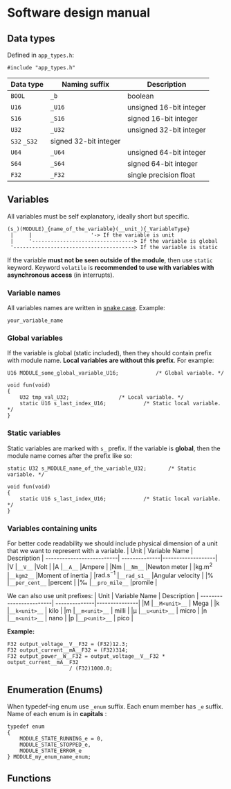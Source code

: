 # Software design manual

## Data types
Defined in `app_types.h`:
```
#include "app_types.h"
```
|Data type |Naming suffix  | Description             |
|----------|----------------|-------------------------|
|`BOOL`	   |`_b` 	    | boolean	              |
|`U16`	   |`_U16`	    |unsigned 16-bit integer  |
|`S16`	   |`_S16`	    |signed 16-bit integer    |
|`U32`     |`_U32`	    |unsigned 32-bit integer  |
|`S32`     `_S32`	    |signed 32-bit integer    |  
|`U64`     |`_U64`	    |unsigned 64-bit integer  |
|`S64`	   |`_S64`	    |signed 64-bit integer    |
|`F32`     |`_F32`	    |single precision float   |

## Variables
All variables must be self explanatory, ideally short but specific.
``` 
(s_)(MODULE)_{name_of_the_variable}(__unit_){_VariableType}
 |     |		  	       '-> If the variable is unit
 |     '---------------------------------> If the variable is global	
 '---------------------------------------> If the variable is static
```
If the variable **must not be seen outside of the module**, then use `static` keyword.
Keyword `volatile` is **recommended to use with variables with asynchronous access** (in interrupts).

### Variable names
All variables names are written in [snake case](https://en.wikipedia.org/wiki/Snake_case). Example:
```
your_variable_name
```
### Global variables
If the variable is global (static included), then they should contain prefix with module name. **Local variables are without this prefix**. For example:
```
U16 MODULE_some_global_variable_U16;			/* Global variable. */

void fun(void)
{
	U32 tmp_val_U32;				/* Local variable. */
	static U16 s_last_index_U16;			/* Static local variable. */
}
```

### Static variables
Static variables are marked with `s_` prefix. If the variable is **global**, then the module name comes after the prefix like so:
```
static U32 s_MODULE_name_of_the_variable_U32;		/* Static variable. */

void fun(void)
{
	static U16 s_last_index_U16;			/* Static local variable. */
}
```
### Variables containing units
For better code readability we should include physical dimension of a unit that we want to represent with a variable.
| Unit 			  | Variable Name | Description       |
--------------------------| --------------|-------------------|
|$\mathrm{V}$     	  |`__V__`	  |Volt		      |
|$\mathrm{A}$     	  |`__A__`        |Ampere             |
|$\mathrm{Nm}$		  |`__Nm__`	  |Newton meter       |
|$\mathrm{kg.m^2}$ 	  |`__kgm2__`	  |Moment of inertia  |
|$\mathrm{rad.s^{-1}}$	  |`__rad_s1__`   |Angular velocity   |
|%     			  |`__per_cent__` |percent	      |
|‰     			  |`__pro_mile__` |promile	      |

We can also use unit prefixes:
| Unit 			| Variable Name | Description 	|
------------------------| --------------|---------------|
|$\mathrm{M}$		|`__M<unit>__`  | Mega		|
|$\mathrm{k}$		|`__k<unit>__`  | kilo	   	|
|$\mathrm{m}$     	|`__m<unit>__`	| milli		|
|$\mathrm{\mu}$     	|`__u<unit>__`  | micro       	|
|$\mathrm{n}$		|`__n<unit>__`	| nano		|
|$\mathrm{p}$		|`__p<unit>__`	| pico		|

**Example:**
```
F32 output_voltage__V__F32 = (F32)12.3;
F32 output_current__mA__F32 = (F32)314;
F32 output_power__W__F32 = output_voltage__V__F32 * output_current__mA__F32 
					/ (F32)1000.0;
```
## Enumeration (Enums)
When typedef-ing enum use `_enum` suffix. Each enum member has `_e` suffix. Name of each enum is in **capitals** :
```
typedef enum
{
	MODULE_STATE_RUNNING_e = 0,
	MODULE_STATE_STOPPED_e,
	MODULE_STATE_ERROR_e 
} MODULE_my_enum_name_enum;
```

## Functions
